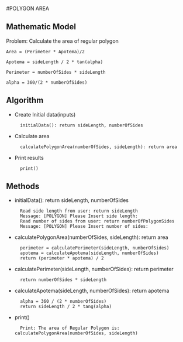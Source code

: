 #POLYGON AREA
## Mathematic Model
Problem: Calculate the area of regular polygon
    
    Area = (Perimeter * Apotema)/2
    
    Apotema = sideLength / 2 * tan(alpha)
    
    Perimeter = numberOfSides * sideLength
    
    alpha = 360/(2 * numberOfSides)
    

## Algorithm

- Create Initial data(inputs)

        initialData(): return sideLength, numberOfSides

- Calculate area

        calculatePolygonArea(numberOfSides, sideLength): return area
       
- Print results

        print()
        
## Methods

- initialData(): return sideLength, numberOfSides

        Read side length from user: return sideLength
        Message: [POLYGON] Please Insert side length:
        Read number of sides from user: return numberOfPolygonSides
        Message: [POLYGON] Please Insert number of sides:
        
- calculatePolygonArea(numberOfSides, sideLength): return area

        perimeter = calculatePerimeter(sideLength, numberOfSides)
        apotema = calculateApotema(sideLength, numberOfSides)
        return (perimeter * apotema) / 2
        
- calculatePerimeter(sideLength, numberOfSides): return perimeter

        return numberOfSides * sideLength
        
- calculateApotema(sideLength, numberOfSides): return apotema

        alpha = 360 / (2 * numberOfSides)
        return sideLength / 2 * tang(alpha)
        
- print()

        Print: The area of Regular Polygon is: calculatePolygonArea(numberOfSides, sideLength)